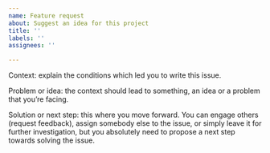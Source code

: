 ```yaml
---
name: Feature request
about: Suggest an idea for this project
title: ''
labels: ''
assignees: ''

---
```


Context: explain the conditions which led you to write this issue.

Problem or idea: the context should lead to something, an idea or a problem that you’re facing.

Solution or next step: this where you move forward. You can engage others (request feedback), assign somebody else to the issue, or simply leave it for further investigation, but you absolutely need to propose a next step towards solving the issue.
